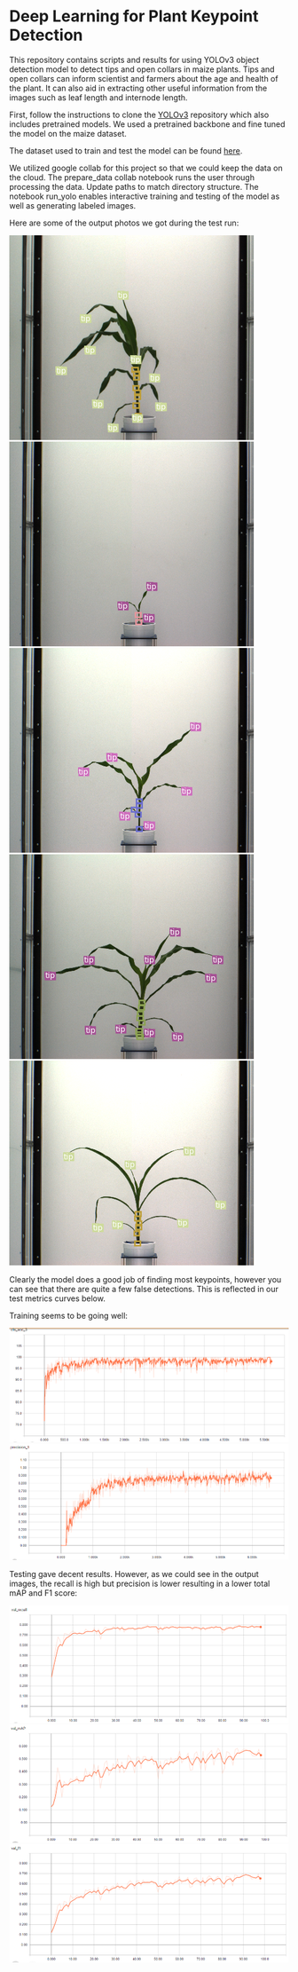 # Deep Learning for Plant Keypoint Detection

This repository contains scripts and results for using YOLOv3 object 
detection model to detect tips and open collars in maize plants. Tips 
and open collars can inform scientist and farmers about the age and 
health of the plant. It can also aid in extracting other useful 
information from the images such as leaf length and internode length. 

First, follow the instructions to clone the 
[YOLOv3](https://github.com/eriklindernoren/PyTorch-YOLOv3.git) 
repository which also includes pretrained models. We used a pretrained 
backbone and fine tuned the model on the maize dataset.

The dataset used to train and test the model can be found 
[here](https://plantvision.unl.edu/dataset-unl-cppd).

We utilized google collab for this project so that we could keep the data
on the cloud. The prepare_data collab notebook runs the user through
processing the data. Update paths to match directory structure. The notebook
run_yolo enables interactive training and testing of the model as well 
as generating labeled images. 

Here are some of the output photos we got during the test run:

![Result1](images/results/res1.png) ![Result2](images/results/res2.png)
![Result3](images/results/res3.png) ![Result4](images/results/res4.png)
![Result5](images/results/res5.png)

Clearly the model does a good job of finding most keypoints, however you can
see that there are quite a few false detections. This is reflected in our 
test metrics curves below.

Training seems to be going well:

![metric1](images/metrics/train_acc.png) ![metric2](images/metrics/train_prec.png)

Testing gave decent results. However, as we could see in the output images, the recall
is high but precision is lower resulting in a lower total mAP and F1 score:

![metric3](images/metrics/test_recall.png) ![metric4](images/metrics/test_map.png)
![metric5](images/metrics/test_f1score.png)

